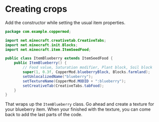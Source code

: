 
# Creating crops

Add the constructor while setting the usual item properties.

```java
package com.example.coppermod;

import net.minecraft.creativetab.CreativeTabs;
import net.minecraft.init.Blocks;
import net.minecraft.item.ItemSeedFood;

public class ItemBlueberry extends ItemSeedFood {
    public ItemBlueberry() {
        // Food value, Saturation modifier, Plant block, Soil block
        super(1, 0.3f, CopperMod.blueberryBlock, Blocks.farmland);
        setUnlocalizedName("blueberry");
        setTextureName(CopperMod.MODID + ":blueberry");
        setCreativeTab(CreativeTabs.tabFood);
    }
}
```

That wraps up the `ItemBlueberry` class. Go ahead and create a texture for your blueberry item. When your finished with the texture, you can come back to add the last parts of the code.